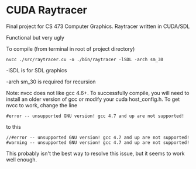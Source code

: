 CUDA Raytracer
=============

Final project for CS 473 Computer Graphics. Raytracer written in CUDA/SDL

Functional but very ugly

To compile (from terminal in root of project directory)

    nvcc ./src/raytracer.cu -o ./bin/raytracer -lSDL -arch sm_30

-lSDL is for SDL graphics

-arch sm_30 is required for recursion

Note: nvcc does not like gcc 4.6+. To successfully compile, you will need to install an older version of gcc or modify your cuda host_config.h. To get nvcc to work, change the line

    #error -- unsupported GNU version! gcc 4.7 and up are not supported!

to this

    //#error -- unsupported GNU version! gcc 4.7 and up are not supported!
    #warning -- unsupported GNU version! gcc 4.7 and up are not supported!

This probably isn't the best way to resolve this issue, but it seems to work well enough.
